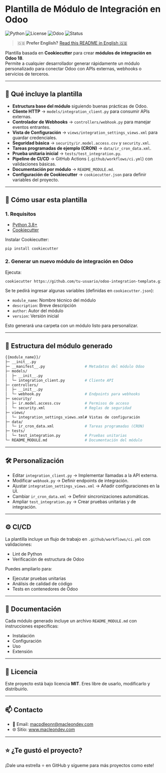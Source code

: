# Plantilla de Módulo de Integración en Odoo

![Python](https://img.shields.io/badge/python-3.8%2B-blue)
![License](https://img.shields.io/badge/License-MIT-green)
![Odoo](https://img.shields.io/badge/Odoo-18.0-purple)
![Status](https://img.shields.io/badge/status-active-success)

> 🇬🇧 **Prefer English?** [Read this README in English 🇬🇧](./README.md)

Plantilla basada en **Cookiecutter** para crear **módulos de integración en Odoo 18**.  
Permite a cualquier desarrollador generar rápidamente un módulo personalizado para conectar Odoo con APIs externas, webhooks o servicios de terceros.  

---

## 🔹 Qué incluye la plantilla

- **Estructura base del módulo** siguiendo buenas prácticas de Odoo.  
- **Cliente HTTP** → `models/integration_client.py` para consumir APIs externas.  
- **Controlador de Webhooks** → `controllers/webhook.py` para manejar eventos entrantes.  
- **Vista de Configuración** → `views/integration_settings_views.xml` para guardar credenciales.  
- **Seguridad básica** → `security/ir.model.access.csv` y `security.xml`.  
- **Tareas programadas de ejemplo (CRON)** → `data/ir_cron_data.xml`.  
- **Prueba unitaria inicial** → `tests/test_integration.py`.  
- **Pipeline de CI/CD** → GitHub Actions (`.github/workflows/ci.yml`) con validaciones básicas.  
- **Documentación por módulo** → `README_MODULE.md`.  
- **Configuración de Cookiecutter** → `cookiecutter.json` para definir variables del proyecto.  

---

## 🚀 Cómo usar esta plantilla

### 1. Requisitos  

- [Python 3.8+](https://www.python.org/downloads/)  
- [Cookiecutter](https://cookiecutter.readthedocs.io/)


Instalar Cookiecutter:  

```bash
pip install cookiecutter
```

### 2. Generar un nuevo módulo de integración en Odoo

Ejecuta:

```bash
cookiecutter https://github.com/tu-usuario/odoo-integration-template.git
```

Se te pedirá ingresar algunas variables (definidas en `cookiecutter.json`):

- `module_name`: Nombre técnico del módulo
- `description`: Breve descripción
- `author`: Autor del módulo
- `version`: Versión inicial

Esto generará una carpeta con un módulo listo para personalizar.

---
## 📂 Estructura del módulo generado

```bash
{{module_name}}/
├─ __init__.py
├─ __manifest__.py                  # Metadatos del módulo Odoo
├─ models/
│  ├─ __init__.py
│  └─ integration_client.py         # Cliente API
├─ controllers/
│  ├─ __init__.py
│  └─ webhook.py                    # Endpoints para webhooks
├─ security/
│  ├─ ir.model.access.csv           # Permisos de acceso
│  └─ security.xml                  # Reglas de seguridad
├─ views/
│  └─ integration_settings_views.xml# Vistas de configuración
├─ data/
│  └─ ir_cron_data.xml              # Tareas programadas (CRON)
├─ tests/
│  └─ test_integration.py           # Pruebas unitarias
└─ README_MODULE.md                 # Documentación del módulo
```
---
## 🛠 Personalización

- Editar `integration_client.py` → Implementar llamadas a la API externa.
- Modificar `webhook.py` → Definir endpoints de integración.
- Ajustar `integration_settings_views.xml` → Añadir configuraciones en la UI.
- Cambiar `ir_cron_data.xml` → Definir sincronizaciones automáticas.
- Ampliar `test_integration.py` → Crear pruebas unitarias y de integración.

---

## ⚙️ CI/CD

La plantilla incluye un flujo de trabajo en `.github/workflows/ci.yml` con validaciones:

- Lint de Python
- Verificación de estructura de Odoo

Puedes ampliarlo para:

- Ejecutar pruebas unitarias
- Análisis de calidad de código
- Tests en contenedores de Odoo

---

## 📖 Documentación

Cada módulo generado incluye un archivo `README_MODULE.md` con instrucciones específicas:

- Instalación
- Configuración
- Uso
- Extensión

---

## 📜 Licencia

Este proyecto está bajo licencia **MIT**.
Eres libre de usarlo, modificarlo y distribuirlo.

---
## 📫 Contacto

- 📧 Email: macpdleonr@macleondev.com
- 🌐 Sitio: www.macleondev.com

---

## ⭐ ¿Te gustó el proyecto?
¡Dale una estrella ⭐ en GitHub y sígueme para más proyectos como este!

